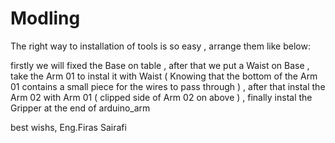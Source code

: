 # Modling
The right way to installation of tools is so easy , arrange them like below:

firstly we will fixed the Base on table , after that we put a Waist on Base , take the Arm 01 to instal it with Waist ( Knowing that the bottom of the Arm 01 contains a small piece for the wires to pass through ) , after that instal the Arm 02 with Arm 01 ( clipped side of Arm 02 on above ) , finally instal the Gripper at the end of arduino_arm

best wishs,
Eng.Firas Sairafi

